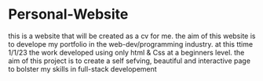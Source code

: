 # Personal-Website
this is a website that will be created as a cv for me. 
the aim of this website is to develope my portfolio in the web-dev/programming industry. 
at this ttime 1/1/23 the work developed using only html & Css at a beginners level.
the aim of this project is to create a self sefving, beautiful and interactive page to bolster my skills in full-stack developement
